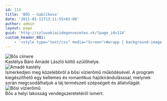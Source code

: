 ```yaml
---
id: 114
title: 'BŐS – Gabčíkovo'
date: '2011-01-11T13:11:55+01:00'
author: admin
layout: page
guid: 'http://szlovakiaiidegenvezetes.sk/?page_id=114'
custom_header_001:
    - '<style type="text/css" media="Screen">#wrapp { background-image: url(http://szlovakiaiidegenvezetes.sk/wp-content/themes/sakura-fr/images/szlovakia-bos.jpg); }</style>'
---
```


![Bős címere](http://szlovakiaiidegenvezetes.sk/wp-content/uploads/2010/05/bos-cimer.png)  
Kastélya Báró Amádé László költő szülőhelye.  
![Amadé kastély](http://szlovakiaiidegenvezetes.sk/wp-content/uploads/2010/05/bos-kastely.jpg)  
Ismerkedjen meg közelebbről a bősi vízierőmű működésével. A program kiegészíthető egy kellemes és romantikus hajókirándulásssal, melynek során megcsodálhatjuk a táj természeti szépségeit és állatvilágát.  
![Bősi vízierőmű](http://szlovakiaiidegenvezetes.sk/wp-content/uploads/2010/05/bos-vizieromu.jpg)  
Bős a helyi lakosság vendégszeretetéről ismert.